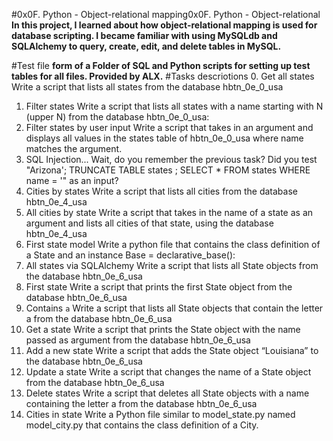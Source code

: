 #0x0F. Python - Object-relational mapping0x0F. Python - Object-relational
**In this project, I learned about how object-relational mapping is used for
database scripting. I became familiar with using MySQLdb and SQLAlchemy to
query, create, edit, and delete tables in MySQL.**

#Test file
**form of a Folder of SQL and Python scripts for setting up test tables
for all files. Provided by ALX.**
#Tasks descriotions
0. Get all states
Write a script that lists all states from the database hbtn_0e_0_usa
1. Filter states
Write a script that lists all states with a name starting with N (upper N) from the database hbtn_0e_0_usa:
2. Filter states by user input
Write a script that takes in an argument and displays all values in the states table of hbtn_0e_0_usa where name matches the argument.
3. SQL Injection...
Wait, do you remember the previous task? Did you test "Arizona'; TRUNCATE TABLE states ; SELECT * FROM states WHERE name = '" as an input?
4. Cities by states
Write a script that lists all cities from the database hbtn_0e_4_usa
5. All cities by state
Write a script that takes in the name of a state as an argument and lists all cities of that state, using the database hbtn_0e_4_usa
6. First state model
Write a python file that contains the class definition of a State and an instance Base = declarative_base():
7. All states via SQLAlchemy
Write a script that lists all State objects from the database hbtn_0e_6_usa
8. First state
Write a script that prints the first State object from the database hbtn_0e_6_usa
9. Contains `a`
Write a script that lists all State objects that contain the letter a from the database hbtn_0e_6_usa
10. Get a state
Write a script that prints the State object with the name passed as argument from the database hbtn_0e_6_usa
11. Add a new state
Write a script that adds the State object “Louisiana” to the database hbtn_0e_6_usa
12. Update a state
Write a script that changes the name of a State object from the database hbtn_0e_6_usa
13. Delete states
Write a script that deletes all State objects with a name containing the letter a from the database hbtn_0e_6_usa
14. Cities in state
Write a Python file similar to model_state.py named model_city.py that contains the class definition of a City.
